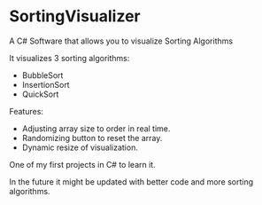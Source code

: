 # SortingVisualizer
A C# Software that allows you to visualize Sorting Algorithms

It visualizes 3 sorting algorithms:
- BubbleSort
- InsertionSort
- QuickSort

Features:
- Adjusting array size to order in real time.
- Randomizing button to reset the array.
- Dynamic resize of visualization.

One of my first projects in C# to learn it.

In the future it might be updated with better code and more sorting algorithms.
